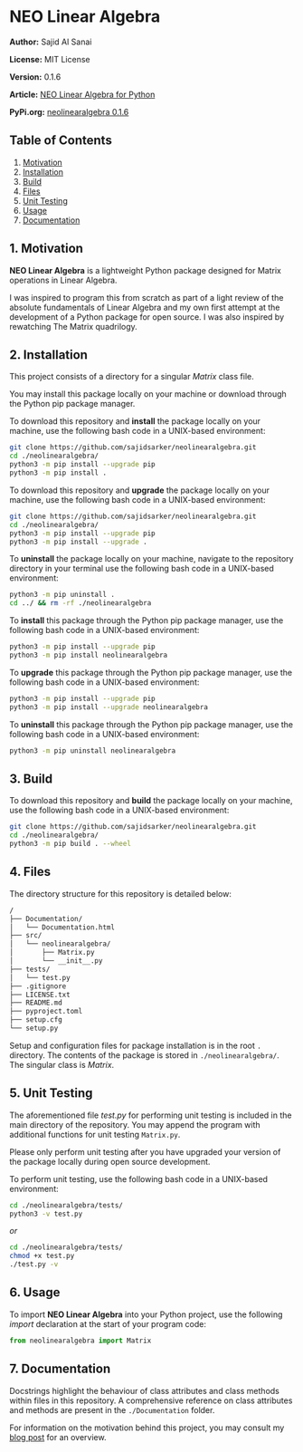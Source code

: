 # NEO Linear Algebra

**Author:** Sajid Al Sanai

**License:** MIT License

**Version:** 0.1.6

**Article:** [NEO Linear Algebra for Python](https://sajidsarker.github.io/2022/09/10/neo-linear-algebra-for-python.html)

**PyPi.org:** [neolinearalgebra 0.1.6](https://pypi.org/project/neolinearalgebra/0.1.6/)

## Table of Contents
1. [Motivation](https://github.com/sajidsarker/neolinearalgebra#1-motivation)
2. [Installation](https://github.com/sajidsarker/neolinearalgebra#2-installation)
3. [Build](https://github.com/sajidsarker/neolinearalgebra#3-build)
4. [Files](https://github.com/sajidsarker/neolinearalgebra#4-files)
5. [Unit Testing](https://github.com/sajidsarker/neolinearalgebra#5-unit-testing)
6. [Usage](https://github.com/sajidsarker/neolinearalgebra#6-usage)
7. [Documentation](https://github.com/sajidsarker/neolinearalgebra#7-documentation)

## 1. Motivation

**NEO Linear Algebra** is a lightweight Python package designed for Matrix operations in Linear Algebra.

I was inspired to program this from scratch as part of a light review of the absolute fundamentals of Linear Algebra and my own first attempt at the development of a Python package for open source. I was also inspired by rewatching The Matrix quadrilogy.

## 2. Installation

This project consists of a directory for a singular *Matrix* class file.

You may install this package locally on your machine or download through the Python pip package manager.

To download this repository and **install** the package locally on your machine, use the following bash code in a UNIX-based environment:

```bash
git clone https://github.com/sajidsarker/neolinearalgebra.git
cd ./neolinearalgebra/
python3 -m pip install --upgrade pip
python3 -m pip install .
```

To download this repository and **upgrade** the package locally on your machine, use the following bash code in a UNIX-based environment:
```bash
git clone https://github.com/sajidsarker/neolinearalgebra.git
cd ./neolinearalgebra/
python3 -m pip install --upgrade pip
python3 -m pip install --upgrade .
```

To **uninstall** the package locally on your machine, navigate to the repository directory in your terminal use the following bash code in a UNIX-based environment:
```bash
python3 -m pip uninstall .
cd ../ && rm -rf ./neolinearalgebra
```

To **install** this package through the Python pip package manager, use the following bash code in a UNIX-based environment:

```bash
python3 -m pip install --upgrade pip
python3 -m pip install neolinearalgebra
```

To **upgrade** this package through the Python pip package manager, use the following bash code in a UNIX-based environment:

```bash
python3 -m pip install --upgrade pip
python3 -m pip install --upgrade neolinearalgebra
```

To **uninstall** this package through the Python pip package manager, use the following bash code in a UNIX-based environment:

```bash
python3 -m pip uninstall neolinearalgebra
```

## 3. Build

To download this repository and **build** the package locally on your machine, use the following bash code in a UNIX-based environment:
```bash
git clone https://github.com/sajidsarker/neolinearalgebra.git
cd ./neolinearalgebra/
python3 -m pip build . --wheel
```

## 4. Files

The directory structure for this repository is detailed below:

```bash
/
├── Documentation/
│   └── Documentation.html
├── src/
│   └── neolinearalgebra/
│       ├── Matrix.py
│       └── __init__.py
├── tests/
│   └── test.py
├── .gitignore
├── LICENSE.txt
├── README.md
├── pyproject.toml
├── setup.cfg
└── setup.py
```

Setup and configuration files for package installation is in the root `.` directory. The contents of the package is stored in `./neolinearalgebra/`. The singular class is *Matrix*.

## 5. Unit Testing

The aforementioned file *test.py* for performing unit testing is included in the main directory of the repository. You may append the program with additional functions for unit testing `Matrix.py`.

Please only perform unit testing after you have upgraded your version of the package locally during open source development.

To perform unit testing, use the following bash code in a UNIX-based environment:

```bash
cd ./neolinearalgebra/tests/
python3 -v test.py
```

*or*

```bash
cd ./neolinearalgebra/tests/
chmod +x test.py
./test.py -v
```

## 6. Usage

To import **NEO Linear Algebra** into your Python project, use the following *import* declaration at the start of your program code:

```python
from neolinearalgebra import Matrix
```

## 7. Documentation

Docstrings highlight the behaviour of class attributes and class methods within files in this repository. A comprehensive reference on class attributes and methods are present in the `./Documentation` folder.

For information on the motivation behind this project, you may consult my [blog post](https://sajidsarker.github.io/2022/09/10/neo-linear-algebra-for-python.html) for an overview.
